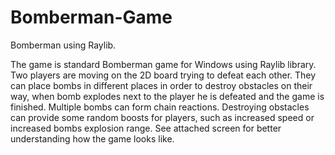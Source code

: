 # Bomberman-Game
Bomberman using Raylib.

The game is standard Bomberman game for Windows 
using Raylib library.
Two players are moving on the 2D board trying to 
defeat each other. They can place bombs in different 
places in order to destroy obstacles on their way,
when bomb explodes next to the player he is defeated
and the game is finished. Multiple bombs can form
chain reactions. Destroying obstacles can provide some
random boosts for players, such as increased speed or 
increased bombs explosion range. See attached screen
for better understanding how the game looks like.

